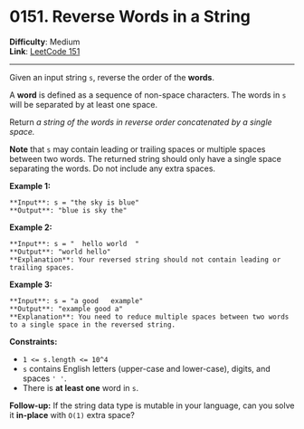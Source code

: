 # 0151. Reverse Words in a String

**Difficulty**: Medium  
**Link**: [LeetCode 151](https://leetcode.com/problems/reverse-words-in-a-string/)

---

Given an input string `s`, reverse the order of the **words**.

A **word** is defined as a sequence of non-space characters. The words in `s` will be separated by at least one space.

Return _a string of the words in reverse order concatenated by a single space._

**Note** that `s` may contain leading or trailing spaces or multiple spaces between two words. The returned string should only have a single space separating the words. Do not include any extra spaces.

**Example 1:**

    **Input**: s = "the sky is blue"
    **Output**: "blue is sky the"

**Example 2:**

    **Input**: s = "  hello world  "
    **Output**: "world hello"
    **Explanation**: Your reversed string should not contain leading or trailing spaces.

**Example 3:**

    **Input**: s = "a good   example"
    **Output**: "example good a"
    **Explanation**: You need to reduce multiple spaces between two words to a single space in the reversed string.

**Constraints:**

* `1 <= s.length <= 10^4`
* `s` contains English letters (upper-case and lower-case), digits, and spaces `' '`.
* There is **at least one** word in `s`.

**Follow-up:** If the string data type is mutable in your language, can you solve it **in-place** with `O(1)` extra space?
